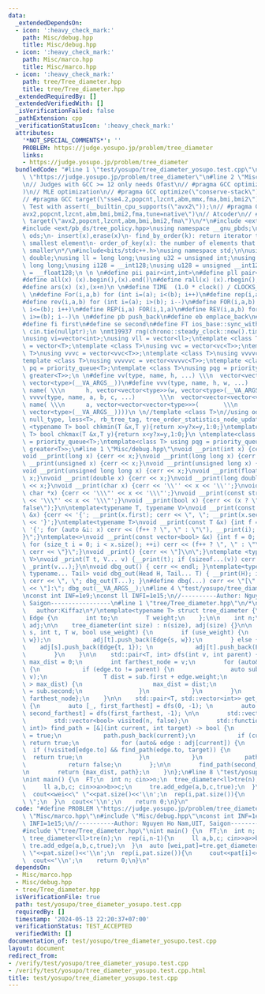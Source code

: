 ```yaml
---
data:
  _extendedDependsOn:
  - icon: ':heavy_check_mark:'
    path: Misc/debug.hpp
    title: Misc/debug.hpp
  - icon: ':heavy_check_mark:'
    path: Misc/marco.hpp
    title: Misc/marco.hpp
  - icon: ':heavy_check_mark:'
    path: tree/Tree_diameter.hpp
    title: tree/Tree_diameter.hpp
  _extendedRequiredBy: []
  _extendedVerifiedWith: []
  _isVerificationFailed: false
  _pathExtension: cpp
  _verificationStatusIcon: ':heavy_check_mark:'
  attributes:
    '*NOT_SPECIAL_COMMENTS*': ''
    PROBLEM: https://judge.yosupo.jp/problem/tree_diameter
    links:
    - https://judge.yosupo.jp/problem/tree_diameter
  bundledCode: "#line 1 \"test/yosupo/tree_diameter_yosupo.test.cpp\"\n#define PROBLEM\
    \ \"https://judge.yosupo.jp/problem/tree_diameter\"\n#line 2 \"Misc/marco.hpp\"\
    \n// Judges with GCC >= 12 only needs Ofast\n// #pragma GCC optimize(\"O3,no-stack-protector,fast-math,unroll-loops,tree-vectorize\"\
    )\n// MLE optimization\n// #pragma GCC optimize(\"conserve-stack\")\n// Old judges\n\
    // #pragma GCC target(\"sse4.2,popcnt,lzcnt,abm,mmx,fma,bmi,bmi2\")\n// New judges.\
    \ Test with assert(__builtin_cpu_supports(\"avx2\"));\n// #pragma GCC target(\"\
    avx2,popcnt,lzcnt,abm,bmi,bmi2,fma,tune=native\")\n// Atcoder\n// #pragma GCC\
    \ target(\"avx2,popcnt,lzcnt,abm,bmi,bmi2,fma\")\n/*\n#include <ext/pb_ds/assoc_container.hpp>\n\
    #include <ext/pb_ds/tree_policy.hpp>\nusing namespace __gnu_pbds;\ntypedef tree<int,null_type,less<int>,rb_tree_tag,tree_order_statistics_node_update>\
    \ ods;\n- insert(x),erase(x)\n- find_by_order(k): return iterator to the k-th\
    \ smallest element\n- order_of_key(x): the number of elements that are strictly\
    \ smaller\n*/\n#include<bits/stdc++.h>\nusing namespace std;\n\nusing ld = long\
    \ double;\nusing ll = long long;\nusing u32 = unsigned int;\nusing u64 = unsigned\
    \ long long;\nusing i128 = __int128;\nusing u128 = unsigned __int128;\nusing f128\
    \ = __float128;\n \n \n#define pii pair<int,int>\n#define pll pair<ll,ll>\n \n\
    #define all(x) (x).begin(),(x).end()\n#define rall(x) (x).rbegin(),(x).rend()\n\
    #define ars(x) (x),(x+n)\n \n#define TIME  (1.0 * clock() / CLOCKS_PER_SEC)\n\
    \ \n#define For(i,a,b) for (int i=(a); i<(b); i++)\n#define rep(i,a) For(i,0,a)\n\
    #define rev(i,a,b) for (int i=(a); i>(b); i--)\n#define FOR(i,a,b) for (int i=(a);\
    \ i<=(b); i++)\n#define REP(i,a) FOR(i,1,a)\n#define REV(i,a,b) for (int i=(a);\
    \ i>=(b); i--)\n \n#define pb push_back\n#define eb emplace_back\n#define mp make_pair\n\
    #define fi first\n#define se second\n#define FT ios_base::sync_with_stdio(false);\
    \ cin.tie(nullptr);\n \nmt19937 rng(chrono::steady_clock::now().time_since_epoch().count());\n\
    \nusing vi=vector<int>;\nusing vll = vector<ll>;\ntemplate <class T>\nusing vc\
    \ = vector<T>;\ntemplate <class T>\nusing vvc = vector<vc<T>>;\ntemplate <class\
    \ T>\nusing vvvc = vector<vvc<T>>;\ntemplate <class T>\nusing vvvvc = vector<vvvc<T>>;\n\
    template <class T>\nusing vvvvvc = vector<vvvvc<T>>;\ntemplate <class T>\nusing\
    \ pq = priority_queue<T>;\ntemplate <class T>\nusing pqg = priority_queue<T, vector<T>,\
    \ greater<T>>;\n \n#define vv(type, name, h, ...) \\\n  vector<vector<type>> name(h,\
    \ vector<type>(__VA_ARGS__))\n#define vvv(type, name, h, w, ...)   \\\n  vector<vector<vector<type>>>\
    \ name( \\\n      h, vector<vector<type>>(w, vector<type>(__VA_ARGS__)))\n#define\
    \ vvvv(type, name, a, b, c, ...)       \\\n  vector<vector<vector<vector<type>>>>\
    \ name( \\\n      a, vector<vector<vector<type>>>(       \\\n             b, vector<vector<type>>(c,\
    \ vector<type>(__VA_ARGS__))))\n \n//template <class T>\n//using ods =\n//   tree<T,\
    \ null_type, less<T>, rb_tree_tag, tree_order_statistics_node_update>;\n \ntemplate\
    \ <typename T> bool chkmin(T &x,T y){return x>y?x=y,1:0;}\ntemplate <typename\
    \ T> bool chkmax(T &x,T y){return x<y?x=y,1:0;}\n \ntemplate<class T> using pq\
    \ = priority_queue<T>;\ntemplate<class T> using pqg = priority_queue<T, vector<T>,\
    \ greater<T>>;\n#line 1 \"Misc/debug.hpp\"\nvoid __print(int x) {cerr << x;}\n\
    void __print(long x) {cerr << x;}\nvoid __print(long long x) {cerr << x;}\nvoid\
    \ __print(unsigned x) {cerr << x;}\nvoid __print(unsigned long x) {cerr << x;}\n\
    void __print(unsigned long long x) {cerr << x;}\nvoid __print(float x) {cerr <<\
    \ x;}\nvoid __print(double x) {cerr << x;}\nvoid __print(long double x) {cerr\
    \ << x;}\nvoid __print(char x) {cerr << '\\'' << x << '\\'';}\nvoid __print(const\
    \ char *x) {cerr << '\\\"' << x << '\\\"';}\nvoid __print(const string &x) {cerr\
    \ << '\\\"' << x << '\\\"';}\nvoid __print(bool x) {cerr << (x ? \"true\" : \"\
    false\");}\n\ntemplate<typename T, typename V>\nvoid __print(const pair<T, V>\
    \ &x) {cerr << '{'; __print(x.first); cerr << \", \"; __print(x.second); cerr\
    \ << '}';}\ntemplate<typename T>\nvoid __print(const T &x) {int f = 0; cerr <<\
    \ '{'; for (auto &i: x) cerr << (f++ ? \", \" : \"\"), __print(i); cerr << \"\
    }\";}\ntemplate<>\nvoid __print(const vector<bool> &x) {int f = 0; cerr << '{';\
    \ for (size_t i = 0; i < x.size(); ++i) cerr << (f++ ? \", \" : \"\"), __print(x[i]);\
    \ cerr << \"}\";}\nvoid _print() {cerr << \"]\\n\";}\ntemplate <typename T, typename...\
    \ V>\nvoid _print(T t, V... v) {__print(t); if (sizeof...(v)) cerr << \", \";\
    \ _print(v...);}\n\nvoid dbg_out() { cerr << endl; }\ntemplate<typename Head,\
    \ typename... Tail> void dbg_out(Head H, Tail... T) { __print(H); if (sizeof...(T))\
    \ cerr << \", \"; dbg_out(T...); }\n#define dbg(...) cerr << \"[\" << #__VA_ARGS__\
    \ << \"]:\"; dbg_out(__VA_ARGS__);\n#line 4 \"test/yosupo/tree_diameter_yosupo.test.cpp\"\
    \nconst int INF=1e9;\nconst ll INFI=1e15;\n//----------Author: Nguyen Ho Nam,UIT,\
    \ Saigon-----------------\n#line 1 \"tree/Tree_diameter.hpp\"\n/*\n   @brief:Tree-Diameter\n\
    \   author:Kiffaz\n*/\ntemplate<typename T> struct tree_diameter {\n    struct\
    \ Edge {\n        int to;\n        T weight;\n    };\n\n    int n;\n    std::vector<std::vector<Edge>>\
    \ adj;\n\n    tree_diameter(int size) : n(size), adj(size) {}\n\n    void add_edge(int\
    \ s, int t, T w, bool use_weight) {\n        if (use_weight) {\n            adj[s].push_back(Edge{t,\
    \ w});\n            adj[t].push_back(Edge{s, w});\n        } else {\n        \
    \    adj[s].push_back(Edge{t, 1}); \n            adj[t].push_back(Edge{s, 1});\n\
    \        }\n    }\n\n    std::pair<T, int> dfs(int v, int parent) {\n        T\
    \ max_dist = 0;\n        int farthest_node = v;\n        for (auto& edge : adj[v])\
    \ {\n            if (edge.to != parent) {\n                auto sub = dfs(edge.to,\
    \ v);\n                T dist = sub.first + edge.weight;\n                if (dist\
    \ > max_dist) {\n                    max_dist = dist;\n                    farthest_node\
    \ = sub.second;\n                }\n            }\n        }\n        return {max_dist,\
    \ farthest_node};\n    }\n\n    std::pair<T, std::vector<int>> get_diameter()\
    \ {\n        auto [_, first_farthest] = dfs(0, -1); \n        auto [max_dist,\
    \ second_farthest] = dfs(first_farthest, -1); \n\n        std::vector<int> path;\n\
    \        std::vector<bool> visited(n, false);\n        std::function<bool(int,\
    \ int)> find_path = [&](int current, int target) -> bool {\n            visited[current]\
    \ = true;\n            path.push_back(current);\n            if (current == target)\
    \ return true;\n            for (auto& edge : adj[current]) {\n              \
    \  if (!visited[edge.to] && find_path(edge.to, target)) {\n                  \
    \  return true;\n                }\n            }\n            path.pop_back();\n\
    \            return false;\n        };\n\n        find_path(second_farthest, first_farthest);\n\
    \n        return {max_dist, path};\n    }\n};\n#line 8 \"test/yosupo/tree_diameter_yosupo.test.cpp\"\
    \nint main() {\n  FT;\n  int n; cin>>n;\n  tree_diameter<ll>tre(n);\n  rep(i,n-1){\n\
    \     ll a,b,c; cin>>a>>b>>c;\n     tre.add_edge(a,b,c,true);\n  }\n  auto [wei,pat]=tre.get_diameter();\n\
    \  cout<<wei<<\" \"<<pat.size()<<'\\n';\n  rep(i,pat.size()){\n     cout<<pat[i]<<\"\
    \ \";\n  }\n  cout<<'\\n';\n    return 0;\n}\n"
  code: "#define PROBLEM \"https://judge.yosupo.jp/problem/tree_diameter\"\n#include\
    \ \"Misc/marco.hpp\"\n#include \"Misc/debug.hpp\"\nconst int INF=1e9;\nconst ll\
    \ INFI=1e15;\n//----------Author: Nguyen Ho Nam,UIT, Saigon-----------------\n\
    #include \"tree/Tree_diameter.hpp\"\nint main() {\n  FT;\n  int n; cin>>n;\n \
    \ tree_diameter<ll>tre(n);\n  rep(i,n-1){\n     ll a,b,c; cin>>a>>b>>c;\n    \
    \ tre.add_edge(a,b,c,true);\n  }\n  auto [wei,pat]=tre.get_diameter();\n  cout<<wei<<\"\
    \ \"<<pat.size()<<'\\n';\n  rep(i,pat.size()){\n     cout<<pat[i]<<\" \";\n  }\n\
    \  cout<<'\\n';\n    return 0;\n}\n"
  dependsOn:
  - Misc/marco.hpp
  - Misc/debug.hpp
  - tree/Tree_diameter.hpp
  isVerificationFile: true
  path: test/yosupo/tree_diameter_yosupo.test.cpp
  requiredBy: []
  timestamp: '2024-05-13 22:20:37+07:00'
  verificationStatus: TEST_ACCEPTED
  verifiedWith: []
documentation_of: test/yosupo/tree_diameter_yosupo.test.cpp
layout: document
redirect_from:
- /verify/test/yosupo/tree_diameter_yosupo.test.cpp
- /verify/test/yosupo/tree_diameter_yosupo.test.cpp.html
title: test/yosupo/tree_diameter_yosupo.test.cpp
---
```

